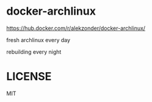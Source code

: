 # docker-archlinux

https://hub.docker.com/r/alekzonder/docker-archlinux/

fresh archlinux every day

rebuilding every night

# LICENSE

MIT
